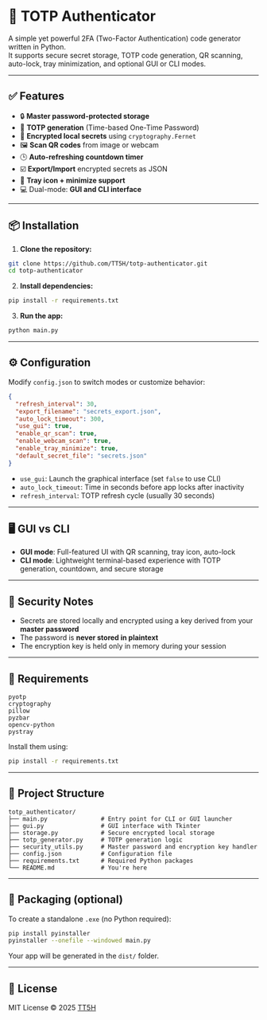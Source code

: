 # 🔐 TOTP Authenticator

A simple yet powerful 2FA (Two-Factor Authentication) code generator written in Python.  
It supports secure secret storage, TOTP code generation, QR scanning, auto-lock, tray minimization, and optional GUI or CLI modes.

---

## ✅ Features

- 🔒 **Master password-protected storage**
- 🔐 **TOTP generation** (Time-based One-Time Password)
- 🧠 **Encrypted local secrets** using `cryptography.Fernet`
- 🖼️ **Scan QR codes** from image or webcam
- 🕒 **Auto-refreshing countdown timer**
- ☑️ **Export/Import** encrypted secrets as JSON
- 🧊 **Tray icon + minimize support**
- 💻 Dual-mode: **GUI and CLI interface**

---

## 📦 Installation

1. **Clone the repository:**

```bash
git clone https://github.com/TT5H/totp-authenticator.git
cd totp-authenticator
```

2. **Install dependencies:**

```bash
pip install -r requirements.txt
```

3. **Run the app:**

```bash
python main.py
```

---

## ⚙️ Configuration

Modify `config.json` to switch modes or customize behavior:

```json
{
  "refresh_interval": 30,
  "export_filename": "secrets_export.json",
  "auto_lock_timeout": 300,
  "use_gui": true,
  "enable_qr_scan": true,
  "enable_webcam_scan": true,
  "enable_tray_minimize": true,
  "default_secret_file": "secrets.json"
}
```

- `use_gui`: Launch the graphical interface (set `false` to use CLI)
- `auto_lock_timeout`: Time in seconds before app locks after inactivity
- `refresh_interval`: TOTP refresh cycle (usually 30 seconds)

---

## 🖥 GUI vs CLI

- **GUI mode**: Full-featured UI with QR scanning, tray icon, auto-lock
- **CLI mode**: Lightweight terminal-based experience with TOTP generation, countdown, and secure storage

---

## 🔐 Security Notes

- Secrets are stored locally and encrypted using a key derived from your **master password**
- The password is **never stored in plaintext**
- The encryption key is held only in memory during your session

---

## 🧪 Requirements

```text
pyotp
cryptography
pillow
pyzbar
opencv-python
pystray
```

Install them using:

```bash
pip install -r requirements.txt
```

---

## 📁 Project Structure

```
totp_authenticator/
├── main.py               # Entry point for CLI or GUI launcher
├── gui.py                # GUI interface with Tkinter
├── storage.py            # Secure encrypted local storage
├── totp_generator.py     # TOTP generation logic
├── security_utils.py     # Master password and encryption key handler
├── config.json           # Configuration file
├── requirements.txt      # Required Python packages
└── README.md             # You're here
```

---

## 🚀 Packaging (optional)

To create a standalone `.exe` (no Python required):

```bash
pip install pyinstaller
pyinstaller --onefile --windowed main.py
```

Your app will be generated in the `dist/` folder.

---

## 📃 License

MIT License © 2025 [TT5H](https://github.com/TT5H)
